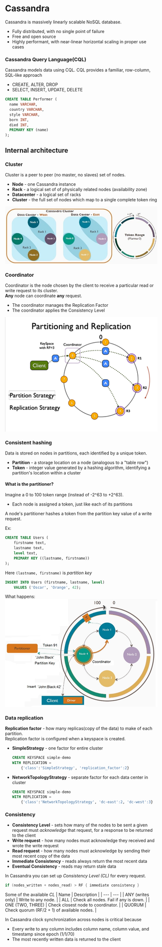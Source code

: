 # Cassandra
Cassandra is massively linearly scalable NoSQL database.

  - Fully distributed, with no single point of failure
  - Free and open source
  - Highly performant, with near-linear horizontal scaling in proper use cases

### Cassandra Query Language(CQL)
Cassandra models data using CQL.
CQL provides a familiar, row-column, SQL-like approach
  * CREATE, ALTER, DROP
  * SELECT, INSERT, UPDATE, DELETE

```SQL
CREATE TABLE Performer (
  name VARCHAR,
  country VARCHAR,
  style VARCHAR,
  born INT,
  died INT,
  PRIMARY KEY (name)
);
```

## Internal architecture

### Cluster
Cluster is a peer to peer (no master, no slaves) set of nodes.
  * **Node** - one Cassandra instance
  * **Rack** - a logical set of of physically related nodes (availability zone)
  * **Datacenter** - a logical set of racks
  * **Cluster** - the full set of nodes which map to a single complete token ring

![alt text](/img/cassandra-cluster.jpg "Cassandra cluster")

### Coordinator

Coordinator is the node chosen by the client to receive a particular read or write request to its cluster.  
**Any** node can coordinate **any** request.

  * The coordinator manages the Replication Factor
  * The coordinator applies the Consistency Level

![alt text](/img/cassandra-coordinator.jpg "Cassandra coordinator")

### Consistent hashing

Data is stored on nodes in partitions, each identified by a unique token.
  * **Partition** - a storage location on a node (analogous to a "table row")
  * **Token** - integer value generated by a hashing algorithm, identifying a partition's location within a cluster

#### What is the partitioner?
Imagine a 0 to 100 token range (instead of -2^63 to +2^63).

  * Each node is assigned a token, just like each of its partitions

A node's partitioner hashes a token from the partition key value of a write request.

Ex:
```SQL
CREATE TABLE Users (
    firstname text,
    lastname text,
    level text,
    PRIMARY KEY ((lastname, firstname))
);
```
Here ```(lastname, firstname)``` is *partition key*
```SQL
INSERT INTO Users (firstname, lastname, level)
    VALUES ('Oscar', 'Orange', 42);
```
What happens:
![alt text](/img/cassandra-partitioner.jpg "Cassandra partitioner")

### Data replication
**Replication factor** - how many replicas(copy of the data) to make of each partition.  
Replication factor is configured when a keyspace is created.
  * **SimpleStrategy** - one factor for entire cluster
    ```SQL
    CREATE KEYSPACE simple-demo
    WITH REPLICATION =
        {'class':'SimpleStrategy', 'replication_factor':2}
    ```
  * **NetworkTopologyStrategy**  - separate factor for each data center in cluster
    ```SQL
    CREATE KEYSPACE simple-demo
    WITH REPLICATION =
        {'class':'NetworkTopologyStrategy', 'dc-east':2, 'dc-west':3}
    ```
### Consistency

  * **Consistency Level** - sets how many of the nodes to be sent a given request must *acknowledge* that request, for a response to be returned to the client
  * **Write request** - how many nodes must acknowledge they received and wrote the write request
  * **Read request** - how many nodes must acknowledge by sending their most recent copy of the data
  * **Immediate Consistency** - reads always return the most recent data
  * **Eventual Consistency** - reads may return stale data

In Cassandra you can set up *Consistency Level (CL)* for every request.
```Java
if (nodes_written + nodes_read) > RF { immediate consistency }
```
Some of the available *CL*
| Name | Description |
| --- | --- |
| ANY (writes only) | Write to any node. |
| ALL | Check all nodes. Fail if any is down. |
| ONE (TWO, THREE) | Check closest node to coordinator. |
| QUORUM | Check quorum (RF/2 + 1) of available nodes. |

In Cassandra clock synchronization across nodes is critical because
  * Every write to any column includes column name, column value, and timestamp since epoch (1/1/70)
  * The most recently written data is returned to the client